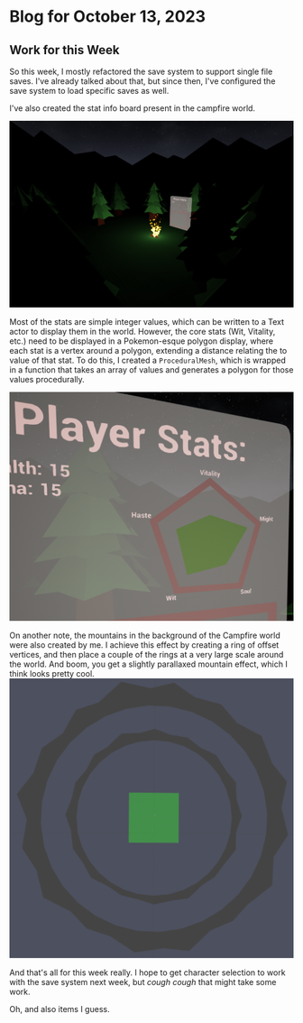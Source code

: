 # Blog for October 13, 2023
## Work for this Week
So this week, I mostly refactored the save system to support single file saves.
I've already talked about that, but since then, I've configured the save system to load specific saves as well.

I've also created the stat info board present in the campfire world.

![Current Board World](images/campfire_world.png)

Most of the stats are simple integer values, which can be written to a Text actor to display them in the world.
However, the core stats (Wit, Vitality, etc.) need to be displayed in a Pokemon-esque polygon display, where each stat
is a vertex around a polygon, extending a distance relating the to value of that stat. 
To do this, I created a `ProceduralMesh`, which is wrapped in a function that takes an array of values and generates a
polygon for those values procedurally.

![Player Stats](images/player_stats.png)

On another note, the mountains in the background of the Campfire world were also created by me.
I achieve this effect by creating a ring of offset vertices, and then place a couple of the rings at a very large scale
around the world.
And boom, you get a slightly parallaxed mountain effect, which I think looks pretty cool.
![Mountain Rings](images/mountain_rings.png)

And that's all for this week really. I hope to get character selection to work with the save system next week, but
*cough* *cough* that might take some work.

Oh, and also items I guess.